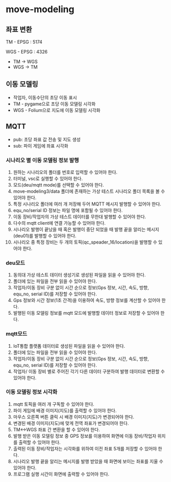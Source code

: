 # move-modeling

## 좌표 변환

TM - EPSG : 5174

WGS - EPSG : 4326

- TM → WGS
- WGS → TM

## 이동 모델링

- 작업자, 이동수단의 초당 이동 표시
- TM - pygame으로 초당 이동 모델링 시각화
- WGS - Folium으로 지도에 이동 모델링 시각화

## MQTT

- pub: 초당 좌표 값 전송 및 지도 생성
- sub: 파이 게임에 좌표 시각화

### 시나리오 별 이동 모델링 정보 발행
1. 원하는 시나리오의 폴더를 번호로 입력할 수 있어야 한다.
2. 터미널, vsc로 실행할 수 있어야 한다.
3. 모드(deu/mqtt mode)를 선택할 수 있어야 한다.
4. move-modeling3/data 폴더에 존재하는 가상 테스트 시나리오 폴더 목록을 볼 수 있어야 한다.
5. 특정 시나리오 폴더에 여러 개 저장해 두어 MQTT 메시지 발행할 수 있어야 한다.
6. equ_no/serial ID 정보는 파일 명에 포함될 수 있어야 한다.
7. 이동 장비/작업자의 가상 테스트 데이터를 무한대 발행할 수 있어야 한다.
8. 다수의 mqtt client에 연결 가능할 수 있어야 한다.
9. 시나리오 발행이 끝났을 때 혹은 발행이 중단 되었을 때 발행 끝을 알리는 메시지(deu01)를 발행할 수 있어야 한다.
10. 시나리오 중 특정 장비는 두 개의 토픽(qc_speader_16/location)을 발행할 수 있어야 한다.

### deu모드 
1. 동의대 가상 테스트 데이터 생성기로 생성된 파일을 읽을 수 있어야 한다.
2. 폴더에 있는 파일을 전부 읽을 수 있어야 한다.
3. 작업자/이동 장비 구분 없이 시간 순으로 정보(Gps 정보, 시간, 속도, 방향, equ_no, serial ID)를 저장할 수 있어야 한다.
4. Gps 정보와 시간 정보(1초 간격)을 이용하여 속도, 방향 정보를 계산할 수 있어야 한다.
5. 발행된 이동 모델링 정보를 mqtt 모드에 발행할 데이터 정보로 저장할 수 있어야 한다.

### mqtt모드
1. IoT통합 플랫폼 데이터로 생성된 파일을 읽을 수 있어야 한다.
2. 폴더에 있는 파일을 전부 읽을 수 있어야 한다.
3. 작업자/이동 장비 구분 없이 시간 순으로 정보(Gps 정보, 시간, 속도, 방향, equ_no, serial ID)를 저장할 수 있어야 한다.
4. 작업자/ 이동 장비 별로 주어진 각기 다른 데이터 구분하여 발행 데이터로 변환할 수 있어야 한다.

### 이동 모델링 정보 시각화
1. mqtt 토픽을 여러 개 구독할 수 있어야 한다.
2. 파이 게임에 배경 이미지(지도)를 출력할 수 있어야 한다.
3. 마우스 오른쪽 버튼 클릭 시 배경 이미지(지도)가 변경되어야 한다.
4. 변경된 배경 이미지(지도)에 맞게 전역 좌표가 변경되어야 한다.
5. TM<->WGS 좌표 간 변환을 할 수 있어야 한다.
6. 발행 받은 이동 모델링 정보 중 GPS 정보를 이용하여 화면에 이동 장비/작업자 위치를 출력할 수 있어야 한다.
7. 출력된 이동 장비/작업자는 시각화를 위하여 이전 좌표 5개를 저장할 수 있어야 한다.
8. 시나리오 발행 끝을 알리는 메시지를 발행 받았을 때 화면에 보이는 좌표를 지울 수 있어야 한다.
9. 프로그램 실행 시간이 화면에 출력할 수 있어야 한다. 
